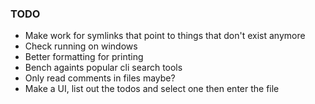 ### TODO
- Make work for symlinks that point to things that don't exist anymore
- Check running on windows
- Better formatting for printing
- Bench againts popular cli search tools
- Only read comments in files maybe?
- Make a UI, list out the todos and select one then enter the file
